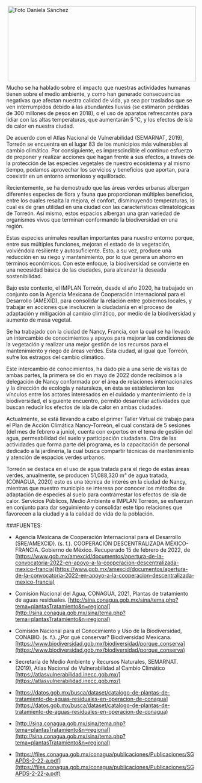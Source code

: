 <p>
   <a title="ir a Otras Publicaciones de este Autor" href="http://www.trcimplan.gob.mx/autores/olga-daniela-sanchez-valles.html"><img class="img-responsive contenido-imagen" src="../imagenes/128/arq-olga-daniela-sanchez-valles-top2.png" align="right" alt="Foto Daniela Sánchez" width="500" height="200"></a>

</p>

</br></br></br></br></br></br></br>
---

Mucho se ha hablado sobre el impacto que nuestras actividades humanas tienen sobre el medio ambiente, y como han generado consecuencias negativas que afectan nuestra calidad de vida, ya sea por traslados que se ven interrumpidos debido a las abundantes lluvias (se estimaron pérdidas de 300 millones de pesos en 2018), o el uso de aparatos refrescantes para lidiar con las altas temperaturas, que aumentarán 5 °C, y los efectos de isla de calor en nuestra ciudad.

De acuerdo con el Atlas Nacional de Vulnerabilidad (SEMARNAT, 2019), Torreón se encuentra en el lugar 83 de los municipios más vulnerables al cambio climático. Por consiguiente, es imprescindible el continuo esfuerzo de proponer y realizar acciones que hagan frente a sus efectos, a través de la protección de las especies vegetales de nuestro ecosistema y al mismo tiempo, podamos aprovechar los servicios y beneficios que aportan, para coexistir en un entorno armonioso y equilibrado.

Recientemente, se ha demostrado que las áreas verdes urbanas albergan diferentes especies de flora y fauna que proporcionan múltiples beneficios, entre los cuales resalta la mejora, el confort, disminuyendo temperaturas, lo cual es de gran utilidad en una ciudad con las características climatológicas de Torreón. Así mismo, estos espacios albergan una gran variedad de organismos vivos que terminan conformando la biodiversidad en una región.

Estas especies animales resultan importantes para nuestro entorno porque, entre sus múltiples funciones, mejoran el estado de la vegetación, volviéndola resiliente y autosuficiente. Esto, a su vez, produce una reducción en su riego y mantenimiento, por lo que genera un ahorro en términos económicos. Con este enfoque, la biodiversidad se convierte en una necesidad básica de las ciudades, para alcanzar la deseada sostenibilidad.

Bajo este contexto, el IMPLAN Torreón, desde el año 2020, ha trabajado en conjunto con la Agencia Mexicana de Cooperación Internacional para el Desarrollo (AMEXID), para consolidar la relación entre gobiernos locales, y trabajar en acciones que involucren la ciudadanía en el proceso de adaptación y mitigación al cambio climático, por medio de la biodiversidad y aumento de masa vegetal.

Se ha trabajado con la ciudad de Nancy, Francia, con la cual se ha llevado un intercambio de conocimientos y apoyos para mejorar las condiciones de la vegetación y realizar una mejor gestión de los recursos para el mantenimiento y riego de áreas verdes. Esta ciudad, al igual que Torreón, sufre los estragos del cambio climático.

Este intercambio de conocimientos, ha dado pie a una serie de visitas de ambas partes, la primera se dio en mayo de 2022 donde recibimos a la delegación de Nancy conformada por el área de relaciones internacionales y la dirección de ecología y naturaleza, en ésta se establecieron los vínculos entre los actores interesados en el cuidado y mantenimiento de la biodiversidad, el siguiente encuentro, permitió desarrollar actividades que buscan reducir los efectos de isla de calor en ambas ciudades.

Actualmente, se está llevando a cabo el primer Taller Virtual de trabajo para el Plan de Acción Climática Nancy-Torreón, el cual constará de 5 sesiones (del mes de febrero a junio), cuenta con expertos en el tema de gestión del agua, permeabilidad del suelo y participación ciudadana. Otra de las actividades que forma parte del programa, es la capacitación de personal dedicado a la jardinería, la cual busca compartir técnicas de mantenimiento y atención de espacios verdes urbanos.

Torreón se destaca en el uso de agua tratada para el riego de estas áreas verdes, anualmente, se producen 51,088,320 m³ de agua tratada, (CONAGUA, 2020) esto es una técnica de interés en la ciudad de Nancy, mientras que nuestro municipio se interesa por conocer los métodos de adaptación de especies al suelo para contrarrestar los efectos de isla de calor. Servicios Públicos, Medio Ambiente e IMPLAN Torreón, se esfuerzan en conjunto para dar seguimiento y consolidar este tipo relaciones que favorecen a la ciudad y a la calidad de vida de la población.


###FUENTES:

- Agencia Mexicana de Cooperación Internacional para el Desarrollo (SRE/AMEXCID). (s. f.). COOPERACIÓN DESCENTRALIZADA MÉXICO-FRANCIA. Gobierno de México. Recuperado 15 de febrero de 2022, de [https://www.gob.mx/amexcid/documentos/apertura-de-la-convocatoria-2022-en-apoyo-a-la-cooperacion-descentralizada-mexico-francia](https://www.gob.mx/amexcid/documentos/apertura-de-la-convocatoria-2022-en-apoyo-a-la-cooperacion-descentralizada-mexico-francia)

- Comisión Nacional del Agua, CONAGUA, 2021, Plantas de tratamiento de aguas residuales. [http://sina.conagua.gob.mx/sina/tema.php?tema=plantasTratamiento&n=regional](http://sina.conagua.gob.mx/sina/tema.php?tema=plantasTratamiento&n=regional)

- Comisión Nacional para el Conocimiento y Uso de la Biodiversidad, CONABIO. (s. f.). ¿Por qué conservar? Biodiversidad Mexicana.
 [https://www.biodiversidad.gob.mx/biodiversidad/porque_conserva](https://www.biodiversidad.gob.mx/biodiversidad/porque_conserva)

- Secretaría de Medio Ambiente y Recursos Naturales, SEMARNAT. (2019), Atlas Nacional de Vulnerabilidad al Cambio Climático   [https://atlasvulnerabilidad.inecc.gob.mx/](https://atlasvulnerabilidad.inecc.gob.mx/)

- [https://datos.gob.mx/busca/dataset/catalogo-de-plantas-de-tratamiento-de-aguas-residuales-en-operacion-de-conagua](https://datos.gob.mx/busca/dataset/catalogo-de-plantas-de-tratamiento-de-aguas-residuales-en-operacion-de-conagua)

- [http://sina.conagua.gob.mx/sina/tema.php?tema=plantasTratamiento&n=regional](http://sina.conagua.gob.mx/sina/tema.php?tema=plantasTratamiento&n=regional)

- [https://files.conagua.gob.mx/conagua/publicaciones/Publicaciones/SGAPDS-2-22-a.pdf](https://files.conagua.gob.mx/conagua/publicaciones/Publicaciones/SGAPDS-2-22-a.pdf)
